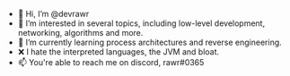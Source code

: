 - 👋 Hi, I’m @devrawr
- 👀 I’m interested in several topics, including low-level development, networking, algorithms and more.
- 🌱 I’m currently learning process architectures and reverse engineering.
- :x: I hate the interpreted languages, the JVM and bloat.
- 📫 You're able to reach me on discord, rawr#0365
